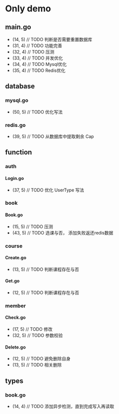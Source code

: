 # Only demo

## main.go
* (14, 5) // TODO 判断是否需要重置数据库
* (31, 4) // TODO 功能完善
* (32, 4) // TODO 压测
* (33, 4) // TODO 并发优化
* (34, 4) // TODO Mysql优化
* (35, 4) // TODO Redis优化

## database
### mysql.go
* (50, 5) // TODO 优化写法
### redis.go
* (39, 5) // TODO 从数据库中提取剩余 Cap

## function
### auth
#### Login.go
* (37, 5) // TODO 优化 UserType 写法
### book
#### Book.go
* (15, 5) // TODO 压测
* (43, 5) // TODO 选课与否， 添加失败返还redis数据
### course
#### Create.go
* (13, 5) // TODO 判断课程存在与否
#### Get.go
* (12, 5) // TODO 判断课程存在与否
### member
#### Check.go
* (17, 5) // TODO 修改
* (32, 5) // TODO 参数校验
#### Delete.go
* (12, 5) // TODO 避免删除自身
* (13, 5) // TODO 相关删除

## types
### book.go
* (14, 4) // TODO 添加异步检测，直到完成写入再读取
